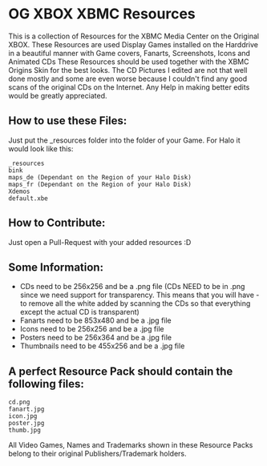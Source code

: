 # OG XBOX XBMC Resources

This is a collection of Resources for the XBMC Media Center on the Original XBOX.
These Resources are used Display Games installed on the Harddrive in a beautiful manner with Game covers, Fanarts, Screenshots, Icons and Animated CDs
These Resources should be used together with the XBMC Origins Skin for the best looks.
The CD Pictures I edited are not that well done mostly and some are even worse because I couldn't find any good scans of the original CDs on the Internet. Any Help in making better edits would be greatly appreciated.

## How to use these Files:
Just put the _resources folder into the folder of your Game. For Halo it would look like this:
```
_resources
bink
maps_de (Dependant on the Region of your Halo Disk)
maps_fr (Dependant on the Region of your Halo Disk)
Xdemos
default.xbe
```

## How to Contribute:
Just open a Pull-Request with your added resources :D

## Some Information:
- CDs need to be 256x256 and be a .png file (CDs NEED to be in .png since we need support for transparency. This means that you will have - to remove all the white added by scanning the CDs so that everything except the actual CD is transparent)
- Fanarts need to be 853x480 and be a .jpg file
- Icons need to be 256x256 and be a .jpg file
- Posters need to be 256x364 and be a .jpg file
- Thumbnails need to be 455x256 and be a .jpg file

## A perfect Resource Pack should contain the following files:
```
cd.png
fanart.jpg
icon.jpg
poster.jpg
thumb.jpg
```

All Video Games, Names and Trademarks shown in these Resource Packs belong to their original Publishers/Trademark holders.
